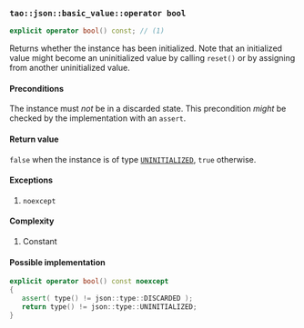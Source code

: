 ### `tao::json::basic_value::operator bool`

```c++
explicit operator bool() const; // (1)
```

Returns whether the instance has been initialized. Note that an initialized value might become an uninitialized value by calling `reset()` or by assigning from another uninitialized value.

#### Preconditions

The instance must *not* be in a discarded state. This precondition *might* be checked by the implementation with an `assert`.

#### Return value

`false` when the instance is of type [`UNINITIALIZED`](../type.md#UNINITIALIZED), `true` otherwise.

#### Exceptions

1. `noexcept`

#### Complexity

1. Constant

#### Possible implementation

```c++
explicit operator bool() const noexcept
{
   assert( type() != json::type::DISCARDED );
   return type() != json::type::UNINITIALIZED;
}
```
